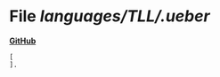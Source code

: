 # File _languages/TLL/.ueber_
**[GitHub](https://github.com/softlang/yas/blob/master/languages/TLL/.ueber)**
```
[
].

```
